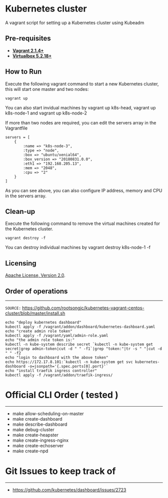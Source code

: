 # Kubernetes cluster
A vagrant script for setting up a Kubernetes cluster using Kubeadm

## Pre-requisites

 * **[Vagrant 2.1.4+](https://www.vagrantup.com)**
 * **[Virtualbox 5.2.18+](https://www.virtualbox.org)**

## How to Run

Execute the following vagrant command to start a new Kubernetes cluster, this will start one master and two nodes:

```
vagrant up
```

You can also start invidual machines by vagrant up k8s-head, vagrant up k8s-node-1 and vagrant up k8s-node-2

If more than two nodes are required, you can edit the servers array in the Vagrantfile

```
servers = [
    {
        :name => "k8s-node-3",
        :type => "node",
        :box => "ubuntu/xenial64",
        :box_version => "20180831.0.0",
        :eth1 => "192.168.205.13",
        :mem => "2048",
        :cpu => "2"
    }
]
 ```

As you can see above, you can also configure IP address, memory and CPU in the servers array.

## Clean-up

Execute the following command to remove the virtual machines created for the Kubernetes cluster.
```
vagrant destroy -f
```

You can destroy individual machines by vagrant destroy k8s-node-1 -f

## Licensing

[Apache License, Version 2.0](http://opensource.org/licenses/Apache-2.0).


## Order of operations
------

`SOURCE:` https://github.com/rootsongjc/kubernetes-vagrant-centos-cluster/blob/master/install.sh

```
echo "deploy kubernetes dashboard"
kubectl apply -f /vagrant/addon/dashboard/kubernetes-dashboard.yaml
echo "create admin role token"
kubectl apply -f /vagrant/yaml/admin-role.yaml
echo "the admin role token is:"
kubectl -n kube-system describe secret `kubectl -n kube-system get secret|grep admin-token|cut -d " " -f1`|grep "token:"|tr -s " "|cut -d " " -f2
echo "login to dashboard with the above token"
echo https://172.17.8.101:`kubectl -n kube-system get svc kubernetes-dashboard -o=jsonpath='{.spec.ports[0].port}'`
echo "install traefik ingress controller"
kubectl apply -f /vagrant/addon/traefik-ingress/
```


# Official CLI Order ( tested )
---
* make allow-scheduling-on-master
* make create-dashboard
* make describe-dashboard
* make debug-cluster
* make create-heapster
* make create-ingress-nginx
* make create-echoserver
* make create-npd

# Git Issues to keep track of
---
* https://github.com/kubernetes/dashboard/issues/2723
